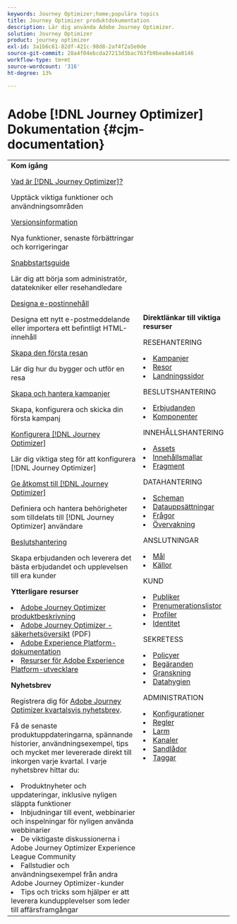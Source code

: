 ```yaml
---
keywords: Journey Optimizer;home;populära topics
title: Journey Optimizer produktdokumentation
description: Lär dig använda Adobe Journey Optimizer.
solution: Journey Optimizer
product: journey optimizer
exl-id: 3a1b6c61-82df-421c-98d8-2af4f2a5e0de
source-git-commit: 28a4f04ebcda27213d3bac763fb9bea8ea4a0146
workflow-type: tm+mt
source-wordcount: '316'
ht-degree: 13%

---
```


# Adobe [!DNL Journey Optimizer] Dokumentation {#cjm-documentation}

<table style="table-layout:fixed">
<tr style="border: 0;">
  <td>
    <div><strong>Kom igång</strong>
    </div>
    <p>
    <em></em>
    <p>
    <div>
      <a href="using/start/get-started.md">Vad är [!DNL Journey Optimizer]?</a>
    </div>
    <p>Upptäck viktiga funktioner och användningsområden
    <p>
    <div>
      <a href="using/rn/release-notes.md">Versionsinformation</a>
    </div>
    <p>Nya funktioner, senaste förbättringar och korrigeringar</p>
   <p>
    <div>
      <a href="using/start/quick-start.md">Snabbstartsguide</a>
    </div>
    <p>Lär dig att börja som administratör, datatekniker eller resehandledare</p>
    <p>
    <p>
    <div>
      <a href="using/email/get-started-email-design.md">Designa e-postinnehåll</a>
    </div>
    <p>Designa ett nytt e-postmeddelande eller importera ett befintligt HTML-innehåll</p>
    <p>
    <div>
    <a href="using/building-journeys/journey-gs.md">Skapa den första resan</a>
    </div>
    <p>Lär dig hur du bygger och utför en resa
    <p>
     <div>
      <a href="using/campaigns/create-campaign.md">Skapa och hantera kampanjer</a>
    </div>
    <p>Skapa, konfigurera och skicka din första kampanj</p>
    <p>
    <div>
    <div>
    <a href="using/configuration/get-started-configuration.md">Konfigurera [!DNL Journey Optimizer]</a>
    </div>
    <p>Lär dig viktiga steg för att konfigurera [!DNL Journey Optimizer]</p>
    <p>
    <div>
    <a href="using/administration/permissions-overview.md">Ge åtkomst till [!DNL Journey Optimizer]</a>
    </div>
    <p>Definiera och hantera behörigheter som tilldelats till [!DNL Journey Optimizer] användare</p>
    <p>
    <div>
    <a href="using/offers/get-started/starting-offer-decisioning.md">Beslutshantering</a>
    </div>
    <p>Skapa erbjudanden och leverera det bästa erbjudandet och upplevelsen till era kunder</p>
    <p>
    <p>
    <div><strong>Ytterligare resurser</strong>
    </div>
    <p>
    <p>
    <div>
    <li>
      <a href="https://helpx.adobe.com/legal/product-descriptions/adobe-journey-optimizer.html" target="_blank">Adobe Journey Optimizer produktbeskrivning</a>
    </li>
    </div>
    <div>
    <li>
      <a href="https://www.adobe.com/content/dam/cc/en/security/pdfs/AJO_SecurityOverview.pdf" target="_blank">Adobe Journey Optimizer - säkerhetsöversikt</a> (PDF)
    </li>
    </div>
    <div>
    <li>
      <a href="https://experienceleague.adobe.com/docs/experience-platform/landing/home.html" target="_blank">Adobe Experience Platform-dokumentation</a>
    </li>
    </div>
    <div>
      <li>
      <a href="https://www.adobe.com/se/experience-platform/documentation-and-developer-resources.html" target="_blank">Resurser för Adobe Experience Platform-utvecklare</a>
    </li>
    </div>
    <p>
    </p>
    <p>
    </p>
    <div>
    </div>
    <div><strong>Nyhetsbrev</strong>
    </div>
    <p>
    <p>
    <div>
    <p>Registrera dig för <a href="https://www.adobe.com/subscription/Adobe_Journey_Optimizer_NL.html" target="_blank">Adobe Journey Optimizer kvartalsvis nyhetsbrev</a>.</p>
    <p>Få de senaste produktuppdateringarna, spännande historier, användningsexempel, tips och mycket mer levererade direkt till inkorgen varje kvartal. I varje nyhetsbrev hittar du:</p>
    <li>Produktnyheter och uppdateringar, inklusive nyligen släppta funktioner</li>
    <li>Inbjudningar till event, webbinarier och inspelningar för nyligen använda webbinarier</li>
    <li>De viktigaste diskussionerna i Adobe Journey Optimizer Experience League Community </li>
    <li>Fallstudier och användningsexempel från andra Adobe Journey Optimizer-kunder</li>
    <li>Tips och tricks som hjälper er att leverera kundupplevelser som leder till affärsframgångar</li>
  </td>
   <td>
   <div><strong>Direktlänkar till viktiga resurser</strong>
    </div>
    <p>
    <em></em>
    <p>
    <p>RESEHANTERING</p>
    <li>
      <a href="using/campaigns/get-started-with-campaigns.md">Kampanjer</a>
    </li>
        <li>
      <a href="using/building-journeys/journey-gs.md">Resor</a>
    </li>
    <li>
      <a href="using/landing-pages/get-started-lp.md">Landningssidor</a>
    </li>
    <p>
    <p>BESLUTSHANTERING</p>
    <li>
      <a href="using/offers/get-started/starting-offer-decisioning.md">Erbjudanden</a>
    </li>
     <li>
      <a href="using/offers/offer-library/key-steps.md">Komponenter</a>
    </li>
    <p>
    <p>INNEHÅLLSHANTERING</p>
    <li>
      <a href="using/content-management/assets-essentials.md">Assets</a>
    </li>
    <li>
      <a href="using/content-management/content-templates.md">Innehållsmallar</a>
    </li>
      <li>
      <a href="using/content-management/fragments.md">Fragment</a>
    </li>
    <p>
    <p>DATAHANTERING</p>
    <li>
      <a href="using/data/get-started-schemas.md">Scheman</a>
    </li>
     <li>
      <a href="using/data/get-started-datasets.md">Datauppsättningar</a>
    </li>
        <li>
      <a href="using/data/get-started-queries.md">Frågor</a>
    </li>
     <li>
      <a href="https://experienceleague.adobe.com/docs/experience-platform/ingestion/quality/monitor-data-ingestion.html" target="_blank">Övervakning</a>
    </li>
    <p>
    <p>ANSLUTNINGAR</p>
      <li>
      <a href="using/data/export-datasets.md">Mål </a>
    </li>
    <li>
      <a href="using/start/get-started-sources.md">Källor</a>
    </li>
    <p>
    <p>KUND</p>
    <li>
      <a href="using/audience/about-audiences.md">Publiker</a>
    </li>
    </li>
    <li>
      <a href="using/landing-pages/subscription-list.md">Prenumerationslistor</a>
    </li>     
    <li>
      <a href="using/audience/get-started-profiles.md">Profiler</a>
    </li>
    <li>
      <a href="using/audience/get-started-identity.md">Identitet</a>
    </li>
    <p>
    <p>SEKRETESS</p>
    <li>
      <a href="using/action/action-privacy.md">Policyer</a>
    </li>
    <li>
      <a href="using/privacy/requests.md">Begäranden</a>
    </li>
        <li>
      <a href="using/privacy/audit-logs.md"target="_blank">Granskning</a>
    </li>
        <li>
      <a href="using/privacy/data-hygiene.md"target="_blank">Datahygien</a>
    </li>
    <p>
    <p>ADMINISTRATION</p>
    <li>
      <a href="using/configuration/about-data-sources-events-actions.md">Konfigurationer</a>
    </li>
    <li>
      <a href="using/configuration/frequency-rules.md">Regler</a>
    </li>
        <li>
      <a href="using/reports/alerts.md">Larm</a>
    </li>
    <li>
      <a href="using/configuration/get-started-configuration.md">Kanaler</a>
    </li>
     <li>
      <a href="using/administration/sandboxes.md">Sandlådor</a>
    </li>
     <li>
      <a href="using/start/search-filter-categorize.md#work-with-unified-tags">Taggar</a>
    </li>
  </td>
</tr>
</table>
